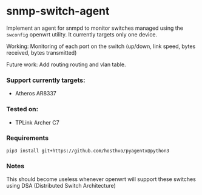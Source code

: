 # snmp-switch-agent

Implement an agent for snmpd to monitor switches managed using the `swconfig` openwrt utility.
It currently targets only one device.

Working:
Monitoring of each port on the switch (up/down, link speed, bytes received, bytes transmitted)

Future work:
Add routing routing and vlan table.

### Support currently targets:

- Atheros AR8337

### Tested on:

- TPLink Archer C7

### Requirements

`pip3 install git+https://github.com/hosthvo/pyagentx@python3`

### Notes

This should become useless whenever openwrt will support these switches using DSA (Distributed Switch Architecture)
